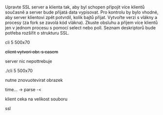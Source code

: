 
Upravte SSL server a klienta tak, aby byl schopen připojit více klientů současně a server bude přijatá data vypisovat. Pro kontrolu by bylo vhodné, aby server klientovi zpět potvrdil, kolik bajtů přijat.
Vytvořte verzi s vlákny a procesy (za fork se zavolá kód vlákna).
Zkuste obsluhu a příjem více klientů jen v jednom procesu s pomocí select nebo poll. 
Seznam deskriptorů bude potřeba rozšířit o strukturu SSL.



cli 5 500x70

~~client vytvori obr. s casem~~


server nic nepottrebuje

./cli 5 500x70

nutne znovuotevirat obrazek

time... -> parse -< 

klient ceka na velikost souboru


ssl
